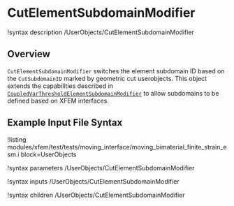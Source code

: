 # CutElementSubdomainModifier

!syntax description /UserObjects/CutElementSubdomainModifier

## Overview

`CutElementSubdomainModifier` switches the element subdomain ID based on the `CutSubdomainID` marked by geometric cut userobjects. This object extends the capabilities described in [`CoupledVarThresholdElementSubdomainModifier`](framework:userobjects/CoupledVarThresholdElementSubdomainModifier.md) to allow subdomains to be defined based on XFEM interfaces.

## Example Input File Syntax

!listing modules/xfem/test/tests/moving_interface/moving_bimaterial_finite_strain_esm.i block=UserObjects

!syntax parameters /UserObjects/CutElementSubdomainModifier

!syntax inputs /UserObjects/CutElementSubdomainModifier

!syntax children /UserObjects/CutElementSubdomainModifier

